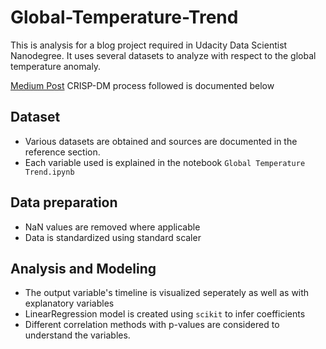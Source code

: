 # Global-Temperature-Trend
This is analysis for a blog project required in Udacity Data Scientist Nanodegree. It uses several datasets to analyze with respect to the global temperature anomaly.

[Medium Post](https://medium.com/@ambreen2006/when-we-try-to-pick-out-anything-by-itself-we-find-it-hitched-to-everything-else-in-the-universe-4b0cefb8603c)
CRISP-DM process followed is documented below

## Dataset

* Various datasets are obtained and sources are documented in the reference section.
* Each variable used is explained in the notebook `Global Temperature Trend.ipynb`

## Data preparation

* NaN values are removed where applicable
* Data is standardized using standard scaler

## Analysis and Modeling

* The output variable's timeline is visualized seperately as well as with explanatory variables
* LinearRegression model is created using `scikit` to infer coefficients
* Different correlation methods with p-values are considered to understand the variables.